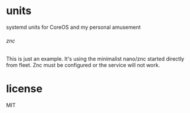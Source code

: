 units
=====

systemd units for CoreOS and my personal amusement


###### znc

This is just an example. It's using the minimalist nano/znc started directly from fleet. Znc must be configured or the service will not work.

license
=======

MIT
